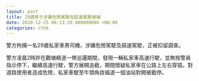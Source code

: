 ```yaml
---
layout: post
title: 29歲男子涉嫌危險駕駛及超速駕駛被捕
date: 2020-12-25 06:13:29.000000000 +08:00
categories: rthk
---
```


警方拘捕一名29歲私家車男司機，涉嫌危險駕駛及超速駕駛，正被扣留調查。

警方凌晨2時許在觀塘繞道一帶巡邏期間，發現一輛私家車高速行駛，並無按警員指示停下，繼續高速行駛，警方展開追截，期間懷疑私家車在公路上左右穿插，對道路使用者造成危險，私家車駛至牛頭角啟福道一個油站對開被截停。
